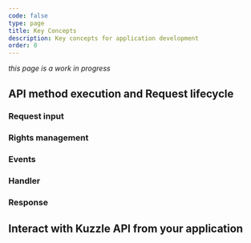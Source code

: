```yaml
---
code: false
type: page
title: Key Concepts
description: Key concepts for application development
order: 0
---
```


_this page is a work in progress_

## API method execution and Request lifecycle

### Request input

### Rights management

### Events

### Handler

### Response

## Interact with Kuzzle API from your application
